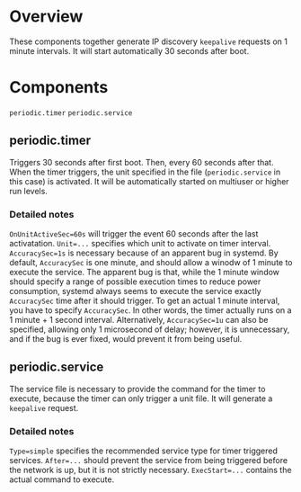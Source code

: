 # Overview
These components together generate IP discovery `keepalive` requests on 1 minute intervals. It will start automatically 30 seconds after boot.

# Components
`periodic.timer`
`periodic.service`

## periodic.timer
Triggers 30 seconds after first boot. Then, every 60 seconds after that. When the timer triggers, the unit specified in the file (`periodic.service` in this case) is activated. It will be automatically started on multiuser or higher run levels.

### Detailed notes
`OnUnitActiveSec=60s` will trigger the event 60 seconds after the last activatation.
`Unit=...` specifies which unit to activate on timer interval.
`AccuracySec=1s` is necessary because of an apparent bug in systemd. By default, `AccuracySec` is one minute, and should allow a winodw of 1 minute to execute the service. The apparent bug is that, while the 1 minute window should specify a range of possible execution times to reduce power consumption, systemd always seems to execute the service exactly `AccuracySec` time after it should trigger. To get an actual 1 minute interval, you have to specify `AccuracySec`. In other words, the timer actually runs on a 1 minute + 1 second interval. Alternatively, `AccuracySec=1u` can also be specified, allowing only 1 microsecond of delay; however, it is unnecessary, and if the bug is ever fixed, would prevent it from being useful.

## periodic.service
The service file is necessary to provide the command for the timer to execute, because the timer can only trigger a unit file. It will generate a `keepalive` request.

### Detailed notes
`Type=simple` specifies the recommended service type for timer triggered services.
`After=...` should prevent the service from being triggered before the network is up, but it is not strictly necessary.
`ExecStart=...` contains the actual command to execute.

